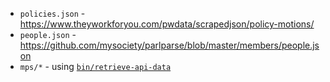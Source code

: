 
- `policies.json` - https://www.theyworkforyou.com/pwdata/scrapedjson/policy-motions/
- `people.json` - https://github.com/mysociety/parlparse/blob/master/members/people.json
- `mps/*` - using [`bin/retrieve-api-data`](bin/retrieve-api-data)
